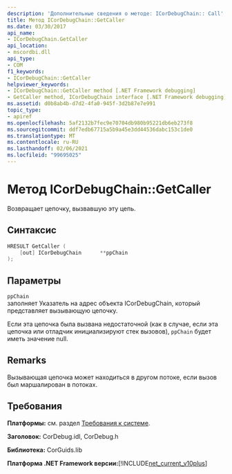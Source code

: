 ```yaml
---
description: 'Дополнительные сведения о методе: ICorDebugChain:: Call'
title: Метод ICorDebugChain::GetCaller
ms.date: 03/30/2017
api_name:
- ICorDebugChain.GetCaller
api_location:
- mscordbi.dll
api_type:
- COM
f1_keywords:
- ICorDebugChain::GetCaller
helpviewer_keywords:
- ICorDebugChain::GetCaller method [.NET Framework debugging]
- GetCaller method, ICorDebugChain interface [.NET Framework debugging]
ms.assetid: d0b8ab4b-d7d2-4fa0-945f-3d2b87e7e991
topic_type:
- apiref
ms.openlocfilehash: 5af2132b7fec9e70704db980b95221db6eb273f8
ms.sourcegitcommit: ddf7edb67715a5b9a45e3dd44536dabc153c1de0
ms.translationtype: MT
ms.contentlocale: ru-RU
ms.lasthandoff: 02/06/2021
ms.locfileid: "99695025"
---
```

# <a name="icordebugchaingetcaller-method"></a>Метод ICorDebugChain::GetCaller

Возвращает цепочку, вызвавшую эту цепь.  
  
## <a name="syntax"></a>Синтаксис  
  
```cpp  
HRESULT GetCaller (  
    [out] ICorDebugChain      **ppChain  
);  
```  
  
## <a name="parameters"></a>Параметры  

 `ppChain`  
 заполняет Указатель на адрес объекта ICorDebugChain, который представляет вызывающую цепочку.  
  
 Если эта цепочка была вызвана недостаточной (как в случае, если эта цепочка или отладчик инициализируют стек вызовов), `ppChain` будет иметь значение null.  
  
## <a name="remarks"></a>Remarks  

 Вызывающая цепочка может находиться в другом потоке, если вызов был маршалирован в потоках.  
  
## <a name="requirements"></a>Требования  

 **Платформы:** см. раздел [Требования к системе](../../get-started/system-requirements.md).  
  
 **Заголовок:** CorDebug.idl, CorDebug.h  
  
 **Библиотека:** CorGuids.lib  
  
 **Платформа .NET Framework версии:**[!INCLUDE[net_current_v10plus](../../../../includes/net-current-v10plus-md.md)]
